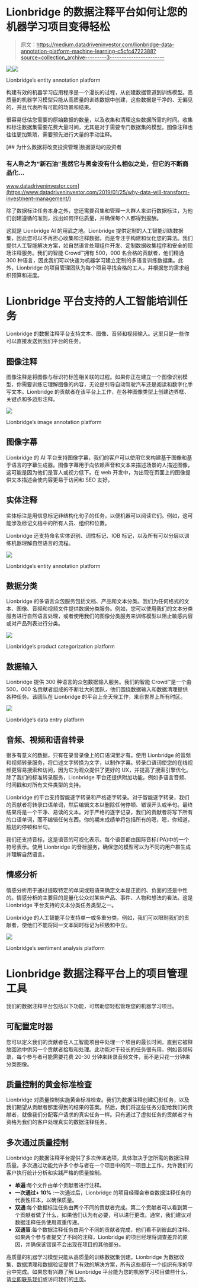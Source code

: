 # Lionbridge 的数据注释平台如何让您的机器学习项目变得轻松

> 原文：<https://medium.datadriveninvestor.com/lionbridge-data-annotation-platform-machine-learning-c5cfc4722388?source=collection_archive---------3----------------------->

[![](img/1a7ebcc00f4929c678edf2724a33d496.png)](http://www.track.datadriveninvestor.com/1B9E)![](img/74ac32b2facbc5159ee01e026f412b1c.png)

Lionbridge’s entity annotation platform

构建有效的机器学习应用程序是一个漫长的过程，从创建数据管道到训练模型。高质量的机器学习模型只能从高质量的训练数据中创建，这些数据是干净的、无偏见的，并且代表所有可能的场景和结果。

很容易低估您需要的原始数据的数量，以及收集和清理这些数据所需的时间。收集和标注数据集需要花费大量时间，尤其是对于需要专门数据集的模型。图像注释也往往更加繁琐，需要预先进行大量的手动注释。

[](https://www.datadriveninvestor.com/2019/01/25/why-data-will-transform-investment-management/) [## 为什么数据将改变投资管理|数据驱动的投资者

### 有人称之为“新石油”虽然它与黑金没有什么相似之处，但它的不断商品化…

www.datadriveninvestor.com](https://www.datadriveninvestor.com/2019/01/25/why-data-will-transform-investment-management/) 

除了数据标注任务本身之外，您还需要召集和管理一大群人来进行数据标注，为他们创建遵循的准则，找出如何评估质量，并确保每个人都得到报酬。

这就是 Lionbridge AI 的用武之地。Lionbridge 提供定制的人工智能训练数据集，因此您可以不再担心收集和注释数据，而是专注于构建和优化您的算法。我们提供人工智能解决方案，如自然语言处理组件开发、定制数据收集程序和安全的现场注释服务。我们的智能 Crowd™️拥有 500，000 名合格的贡献者，他们精通 300 种语言，因此我们可以快速为机器学习建立定制的多语言训练数据集。此外，Lionbridge 的项目管理团队为每个项目寻找合格的工人，并根据您的需求组织预算和进度。

# Lionbridge 平台支持的人工智能培训任务

Lionbridge 的数据注释平台支持文本、图像、音频和视频输入。这里只是一些你可以直接发送到我们平台的任务。

## 图像注释

图像注释是将图像与标识符标签相关联的过程。如果你正在建立一个图像识别模型，你需要训练它理解图像的内容，无论是引导自动驾驶汽车还是阅读和数字化手写文本。Lionbridge 的贡献者在该平台上工作，在各种图像类型上创建边界框、关键点和多边形注释。

![](img/6ceaf39db939478187b2849df04aefa3.png)

Lionbridge’s image annotation platform

## 图像字幕

Lionbridge 的 AI 平台支持图像字幕，我们的客户可以使用它来构建基于图像和基于语言的字幕生成器。图像字幕用于向依赖声音和文本来描述场景的人描述图像，这可能是因为他们是盲人或视力低下。在 web 开发中，为出现在页面上的图像提供文本描述会使内容更易于访问和 SEO 友好。

## 实体注释

实体标注是用信息标记非结构化句子的任务，以便机器可以阅读它们。例如，这可能涉及标记文档中的所有人员、组织和位置。

Lionbridge 还支持命名实体识别、词性标记、IOB 标记，以及所有可以分层以训练机器理解自然语言的流程。

![](img/3ea02fe6184760a589f06cbe320842a0.png)

Lionbridge’s entity annotation platform

## 数据分类

Lionbridge 的多语言众包服务包括文档、产品和文本分类。我们为任何格式的文本、图像、音频和视频文件提供数据分类服务。例如，您可以使用我们的文本分类服务进行自然语言处理，或者使用我们的图像分类服务来训练模型以阻止敏感内容或对产品列表进行分类。

![](img/b17674ffebb84c84bec8c8bf82c2a999.png)

Lionbridge’s product categorization platform

## 数据输入

Lionbridge 提供 300 种语言的众包数据输入服务。我们的智能 Crowd™️是一个由 500，000 名贡献者组成的不断壮大的团队，他们围绕数据输入和数据清理提供各种任务。该团队在 Lionbridge 的平台上全天候工作，来自世界上所有时区。

![](img/6837589a259a70878a376aae75391eea.png)

Lionbridge’s data entry platform

## 音频、视频和语音转录

很多有意义的数据，只有在录音录像上的口语词里才有。使用 Lionbridge 的音频和视频转录服务，将口述文字转换为文字，以制作字幕。转录口语词使您的在线视频更容易搜索和访问，因为它为观众提供了更好的 UX，并提高了搜索引擎优化。除了我们的标准转录服务，Lionbridge 平台还提供附加功能，例如多语言音频、时间戳和对所有文件类型的支持。

Lionbridge 的平台支持智能逐字转录和严格逐字转录。对于智能逐字转录，我们的贡献者将转录口语单词，然后编辑文本以删除任何停顿、错误开头或半句。最终结果将是一个干净、易读的文本。对于严格的逐字记录，我们的贡献者将写下所有的口语单词，而不编辑任何东西。你的期末成绩单将包括所有的嗯，嗯，你知道，尴尬的停顿和半句。

我们还支持音标，这是语音的可视化表示。每个语音都由国际音标(IPA)中的一个符号表示。使用 Lionbridge 的音标服务，确保您的模型可以为不同的用户群生成并理解自然语言。

## 情感分析

情感分析用于通过提取特定的单词或短语来确定文本是正面的、负面的还是中性的。情感分析的主要目的是量化公众对某些产品、事件、人物和想法的看法。这是 Lionbridge 平台支持的文本分类任务类型之一。

Lionbridge 的人工智能平台支持单一或多重分类。例如，我们可以限制我们的贡献者，使他们不能将同一文本同时标记为积极和中立。

![](img/774bbc3109abbee883760664d18ea43f.png)

Lionbridge’s sentiment analysis platform

# Lionbridge 数据注释平台上的项目管理工具

我们的数据注释平台包括以下功能，可帮助您轻松管理您的机器学习项目。

## 可配置定时器

您可以定义我们的贡献者在人工智能项目中处理一个项目的最长时间，直到它被释放回池中供另一个贡献者拾取和处理。此功能对于较长的任务很有用，例如音频转录，每个参与者可能需要花费 20-30 分钟来转录音频文件，而不是只花一分钟来分类图像。

## 质量控制的黄金标准检查

Lionbridge 对质量控制实施黄金标准检查。我们为数据注释创建幻影任务，以及我们期望从贡献者那里得到的结果的答案。然后，我们将这些任务分配给我们的贡献者，就像我们分配客户请求的真实任务一样。只有通过了虚拟任务的贡献者才有资格为我们的客户处理真实的数据注释任务。

## 多次通过质量控制

Lionbridge 的数据注释平台提供了多次传递选项，具体取决于您所需的数据注释质量。多次通过功能允许多个参与者在一个项目中的同一项目上工作，允许我们的客户执行统计分析和实践严格的质量控制。

*   **单遍**:每个文件由单个贡献者进行注释。
*   **一次通过+ 10%** :一次通过后，Lionbridge 的项目经理会审查数据注释任务的代表性样本，以确保质量。
*   **双通**:每个数据标注任务由两个不同的贡献者完成。第二个贡献者可以看到第一个贡献者做了什么，如果他们认为有必要，可以进行更改。通常，我们建议对数据注释任务使用双重传递。
*   **双通盲**:每个数据注释任务由两个不同的贡献者完成，他们看不到彼此的注释。如果两个参与者提交了不同的注释，Lionbridge 的项目经理将调查差异的原因，并确保该错误不会出现在项目的其他部分。

高质量的机器学习模型只能从高质量的训练数据集创建。Lionbridge 为数据收集、数据清理和数据验证提供了有效的解决方案，所有这些都在一个组织有序的平台中完成。如果您有兴趣了解 Lionbridge 平台能为您的机器学习项目做些什么，请[立即联系我们](https://lionbridge.ai/contact-sales/)或访问我们的[主页](https://lionbridge.ai)。